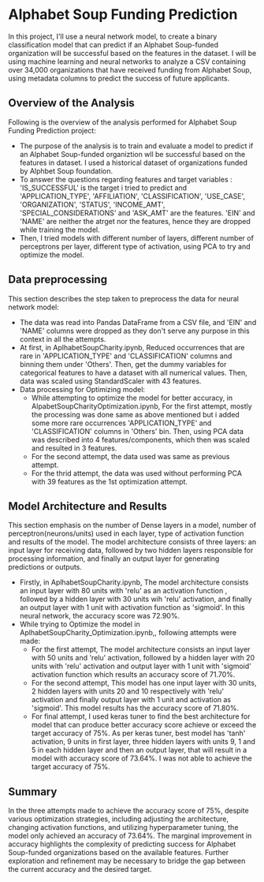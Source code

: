 # Alphabet Soup Funding Prediction

In this project, I'll use a neural network model, to create a binary classification model that can predict if an Alphabet Soup-funded organization will be successful based on the features in the dataset. I will be using machine learning and neural networks to analyze a CSV containing over 34,000 organizations that have received funding from Alphabet Soup, using metadata columns to predict the success of future applicants.

## Overview of the Analysis

Following is the overview of the analysis performed for Alphabet Soup Funding Prediction project:

  * The purpose of the analysis is to train and evaluate a model to predict if an Alphabet Soup-funded organiztion wll be successful based on the features in dataset. I used a historical dataset of organizations funded by Alphbet Soup foundation.
  * To answer the questions regarding features and target variables : 'IS_SUCCESSFUL' is the target i tried to predict and 'APPLICATION_TYPE', 'AFFILIATION', 'CLASSIFICATION', 'USE_CASE',	'ORGANIZATION',	'STATUS',	'INCOME_AMT',	'SPECIAL_CONSIDERATIONS' and 'ASK_AMT' are the features. 'EIN' and 'NAME' are neither the atrget nor the features, hence they are dropped while training the model.
  * Then, I tried models with different number of layers, different number of perceptrons per layer, different type of activation, using PCA to try and optimize the model.

## Data preprocessing

This section describes the step taken to preprocess the data for neural network model:

  * The data was read into Pandas DataFrame from a CSV file, and 'EIN' and 'NAME' columns were dropped as they don't serve any purpose in this context in all the attempts.
  * At first, in AplhabetSoupCharity.ipynb, Reduced occurrences that are rare in 'APPLICATION_TYPE' and 'CLASSIFICATION' columns and binning them under 'Others'. Then, get the dummy variables for categorical features to have a dataset with all numerical values. Then, data was scaled using StandardScaler with 43 features.
  * Data processing for Optimizing model:
      * While attempting to optimize the model for better accuracy, in AlpabetSoupCharityOptimization.ipynb, For the first attempt, mostly the processing was done same as above mentioned but i added some more rare occurrences 'APPLICATION_TYPE' and 'CLASSIFICATION' columns in 'Others' bin. Then, using PCA data was described into 4 features/components, which then was scaled and resulted in 3 features.
      * For the second attempt, the data used was same as previous attempt.
      * For the thrid attempt, the data was used without performing PCA with 39 features as the 1st optimization attempt.

## Model Architecture and Results

This section emphasis on the number of Dense layers in a model, number of perceptron(neurons/units) used in each layer, type of activation function and results of the model. The model architecture consists of three layers: an input layer for receiving data, followed by two hidden layers responsible for processing information, and finally an output layer for generating predictions or outputs.
  * Firstly, in AplhabetSoupCharity.ipynb, The model architecture consists an input layer with 80 units with 'relu' as an activation function , followed by a hidden layer with 30 units wih 'relu' activation, and finally an output layer with 1 unit with activation function as 'sigmoid'. In this neural network, the accuracy score was 72.90%.
  * While trying to Optimize the model in AplhabetSoupCharity_Optimization.ipynb,, following attempts were made:
      * For the first attempt, The model architecture consists an input layer with 50 units and 'relu' activation, followed by a hidden layer with 20 units with 'relu' activation and output layer with 1 unit with 'sigmoid' activation function which results an accuracy score of 71.70%.
      * For the second attempt, This model has one input layer with 30 units, 2 hidden layers with units 20 and 10 respectively with 'relu' activation and finally output layer with 1 unit and activation as 'sigmoid'. This model results has the accuracy score of 71.80%.
      * For final attempt, I used keras tuner to find the best architecture for model that can produce better accuracy score achieve or exceed the target accuracy of 75%. As per keras tuner, best model has 'tanh' activation, 9 units in first layer, three hidden layers with units 9, 1 and 5 in each hidden layer and then an output layer, that will result in a model with accuracy score of 73.64%. I was not able to achieve the target accuracy of 75%.
   
## Summary
In the three attempts made to achieve the accuracy score of 75%, despite various optimization strategies, including adjusting the architecture, changing activation functions, and utilizing hyperparameter tuning, the model only achieved an accuracy of 73.64%. The marginal improvement in accuracy highlights the complexity of predicting success for Alphabet Soup-funded organizations based on the available features. Further exploration and refinement may be necessary to bridge the gap between the current accuracy and the desired target.
